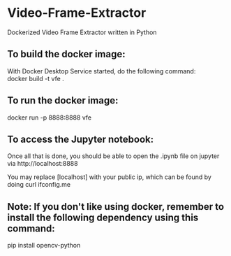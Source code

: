 # Video-Frame-Extractor
Dockerized Video Frame Extractor written in Python<br/>

## To build the docker image:
With Docker Desktop Service started, do the following command:<br/>
docker build -t vfe .<br/>

## To run the docker image:
docker run -p 8888:8888 vfe<br/>

## To access the Jupyter notebook:
Once all that is done, you should be able to open the .ipynb file on jupyter via http://localhost:8888<br/>

You may replace [localhost] with your public ip, which can be found by doing curl ifconfig.me<br/>

## Note: If you don't like using docker, remember to install the following dependency using this command:
pip install opencv-python

